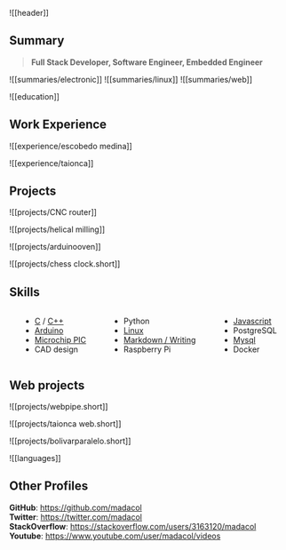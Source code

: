![[header]]

## Summary

> **Full Stack Developer, Software Engineer, Embedded Engineer**

![[summaries/electronic]]
![[summaries/linux]]
![[summaries/web]]

![[education]]

## Work Experience

![[experience/escobedo medina]]

![[experience/taionca]]

## Projects

![[projects/CNC router]]

![[projects/helical milling]]

![[projects/arduinooven]]

![[projects/chess clock.short]]

## Skills

<div class="columnList" style="display: flex; justify-content: space-around">
<div style="display: flex; flex-direction: column">

- [C](https://github.com/madacol/helical-milling/blob/master/main%20-%20Fresado%20helicoidal.c) / [C++](https://github.com/madacol/ArduinoOven/blob/master/ArduinoOven.ino)
- [Arduino](https://github.com/madacol/ArduinoOven)
- [Microchip PIC](https://github.com/madacol/helical-milling)
- CAD design

</div>
<div style="display: flex; flex-direction: column">

- Python
- [Linux](https://stackoverflow.com/search?q=user:3163120+[linux])
- [Markdown / Writing](https://github.com/madacol/knowledge)
- Raspberry Pi

</div>
<div style="display: flex; flex-direction: column">

- [Javascript](https://stackoverflow.com/search?q=user:3163120+[javascript])
- PostgreSQL
- [Mysql](https://stackoverflow.com/search?q=user:3163120+[mysql])
- Docker

</div>
</div>

## Web projects

![[projects/webpipe.short]]

![[projects/taionca web.short]]

![[projects/bolivarparalelo.short]]

![[languages]]

## Other Profiles

**GitHub**: <https://github.com/madacol>\
**Twitter**: <https://twitter.com/madacol>\
**StackOverflow**: <https://stackoverflow.com/users/3163120/madacol>\
**Youtube**: <https://www.youtube.com/user/madacol/videos>
